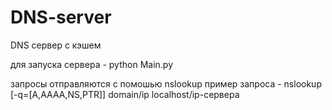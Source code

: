 # DNS-server
DNS сервер с кэшем

для запуска сервера - python Main.py

запросы отправляются с помошью nslookup
пример запроса - nslookup [-q=[A,AAAA,NS,PTR]] domain/ip localhost/ip-сервера
